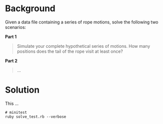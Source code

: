 # Background

Given a data file containing a series of rope motions, solve the following two
scenarios:

**Part 1**

> Simulate your complete hypothetical series of motions. How many positions
> does the tail of the rope visit at least once?

**Part 2**

> ...

# Solution

This ...

```
# minitest
ruby solve_test.rb --verbose
```
